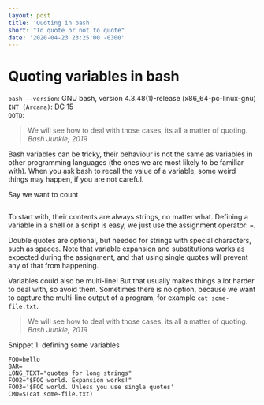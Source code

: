 ```yaml
---
layout: post
title: 'Quoting in bash'
short: "To quote or not to quote"
date: '2020-04-23 23:25:00 -0300'
---
```


# Quoting variables in bash
`bash --version`: GNU bash, version 4.3.48(1)-release (x86_64-pc-linux-gnu)  
`INT (Arcana)`: DC 15  
`QOTD`:  
> We will see how to deal with those cases, its all a matter of quoting.  
> _Bash Junkie, 2019_

Bash variables can be tricky, their behaviour is not the same as variables in
other programming languages (the ones we are most likely to be familiar with).
When you ask bash to recall the value of a variable, some weird things may happen,
if you are not careful.

Say we want to count 

```bash:

```

To start with, their contents are always strings, no matter what. Defining a
variable in a shell or a script is easy, we just use the assignment operator: `=`.

Double quotes are optional, but needed for strings with special characters, such
as spaces. Note that variable expansion and substitutions works as expected
during the assignment, and that using single quotes will prevent any of that
from happening.

Variables could also be multi-line! But that usually makes things a lot harder
to deal with, so avoid them. Sometimes there is no option, because we want to
capture the multi-line output of a program, for example `cat some-file.txt`.

> We will see how to deal with those cases, its all a matter of quoting.
> _Bash Junkie, 2019_

Snippet 1: defining some variables
```
FOO=hello
BAR=
LONG_TEXT="quotes for long strings"
FOO2="$FOO world. Expansion works!"
FOO3='$FOO world. Unless you use single quotes'
CMD=$(cat some-file.txt)
```
